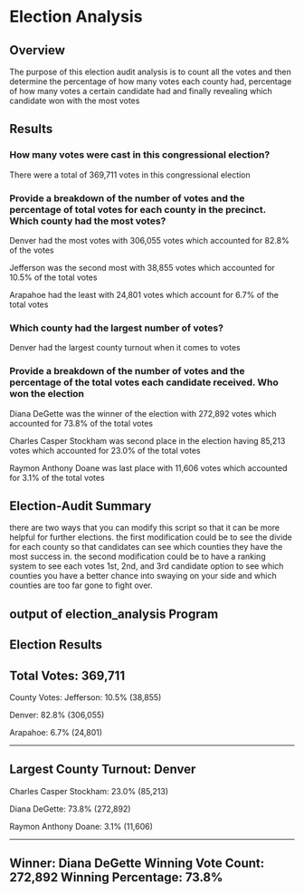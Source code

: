 
# Election Analysis
## Overview

The purpose of this election audit analysis is to count all the votes and then determine the percentage of how many votes each county had, percentage of how many votes a certain candidate had and finally revealing which candidate won with the most votes

## Results 
### How many votes were cast in this congressional election?

There were a total of 369,711 votes in this congressional election

### Provide a breakdown of the number of votes and the percentage of total votes for each county in the precinct. Which county had the most votes?

Denver had the most votes with 306,055 votes which accounted for 82.8% of the votes

Jefferson was the second most with 38,855 votes which accounted for 10.5% of the total votes

Arapahoe had the least with 24,801 votes which account for 6.7% of the total votes

### Which county had the largest number of votes?

Denver had the largest county turnout when it comes to votes

### Provide a breakdown of the number of votes and the percentage of the total votes each candidate received. Who won the election

Diana DeGette was the winner of the election with 272,892 votes which accounted for 73.8% of the total votes

Charles Casper Stockham was second place in the election having 85,213 votes which accounted for 23.0% of the total votes

Raymon Anthony Doane was last place with 11,606 votes which accounted for 3.1% of the total votes

## Election-Audit Summary
there are two ways that you can modify this script so that it can be more helpful for further elections. the first modification could be to see the divide for each county so that candidates can see which counties they have the most success in. the second modification could be to have a ranking system to see each votes 1st, 2nd, and 3rd candidate option to see which counties you have a better chance into swaying on your side and which counties are too far gone to fight over.


## output of election_analysis Program

Election Results
-------------------------
Total Votes: 369,711
-------------------------

County Votes:
Jefferson: 10.5% (38,855)

Denver: 82.8% (306,055)

Arapahoe: 6.7% (24,801)


----------------------
Largest County Turnout: Denver
----------------------


Charles Casper Stockham: 23.0% (85,213)

Diana DeGette: 73.8% (272,892)

Raymon Anthony Doane: 3.1% (11,606)

-------------------------
Winner: Diana DeGette
Winning Vote Count: 272,892
Winning Percentage: 73.8%
-------------------------



